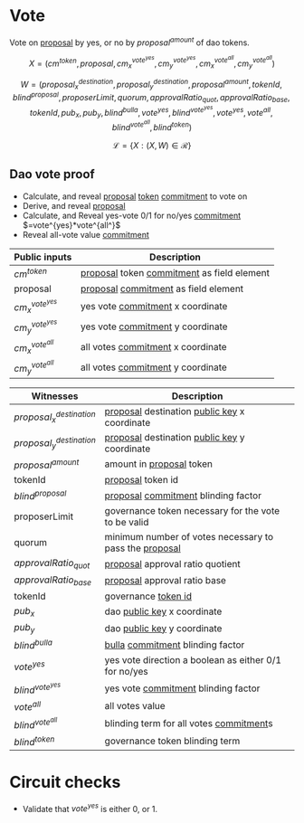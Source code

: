# Vote

Vote on [proposal](proposal.md) by yes, or no by $proposal^{amount}$ of dao tokens.

$$ X = (cm^{token}, proposal, cm^{vote^{yes}}_x, cm^{vote^{yes}}_y, cm^{vote^{all}}_x, cm^{vote^{all}}_y) $$

$$ W = (proposal^{destination}_x, proposal^{destination}_y, proposal^{amount}, tokenId, blind^{proposal}, proposerLimit, quorum, approvalRatio_{quot}, approvalRatio_{base}, tokenId, pub_x, pub_y, blind^{bulla}, vote^{yes}, blind^{vote^{yes}}, vote^{yes}, vote^{all}, blind^{vote^{all}}, blind^{token}) $$

$$ \mathcal{L}= \{X:(X,W)\in \mathcal{R}\} $$

## Dao vote proof

- Calculate, and reveal [proposal](proposal.md) [token](../payment/token_id.md) [commitment](../crypto/commitment.md) to vote on
- Derive, and reveal [proposal](proposal.md)
- Calculate, and  Reveal yes-vote 0/1 for no/yes [commitment](../crypto/commitment.md) $=vote^{yes}*vote^{all^}$
- Reveal all-vote value [commitment](../crypto/commitment.md)


| Public inputs       | Description                                |
|---------------------|--------------------------------------------|
| $cm^{token}$        | [proposal](proposal.md) token [commitment](../crypto/commitment.md) as field element |
| proposal            | [proposal](proposal.md) [commitment](../crypto/commitment.md) as field element       |
| $cm^{vote^{yes}}_x$ |  yes vote [commitment](../crypto/commitment.md) x coordinate            |
| $cm^{vote^{yes}}_y$ | yes vote [commitment](../crypto/commitment.md) y coordinate           |
| $cm^{vote^{all}}_x$ | all votes [commitment](../crypto/commitment.md) x coordinate          |
| $cm^{vote^{all}}_y$ | all votes [commitment](../crypto/commitment.md) y coordinate          |


| Witnesses                  | Description                                            |
|----------------------------|--------------------------------------------------------|
| $proposal^{destination}_x$ | [proposal](proposal.md) destination [public key](../crypto/keypair.md) x coordinate           |
| $proposal^{destination}_y$ | [proposal](proposal.md) destination [public key](../crypto/keypair.md) y coordinate           |
| $proposal^{amount}$        |  amount in [proposal](proposal.md) token                      |
| tokenId                    | [proposal](proposal.md) token id                                      |
| $blind^{proposal}$         | [proposal](proposal.md) [commitment](../crypto/commitment.md) blinding factor                    |
| proposerLimit              | governance token necessary for the vote to be valid    |
| quorum                     | minimum number of votes necessary to pass the [proposal](proposal.md) |
| $approvalRatio_{quot}$     | [proposal](proposal.md) approval ratio quotient                       |
| $approvalRatio_{base}$     | [proposal](proposal.md) approval ratio base                           |
| tokenId                    | governance [token id](../payment/token_id.md)                                    |
| $pub_x$                    | dao [public key](../crypto/keypair.md) x coordinate                            |
| $pub_y$                    | dao [public key](../crypto/keypair.md) y coordinate                            |
| $blind^{bulla}$            | [bulla](bulla.md) [commitment](../crypto/commitment.md) blinding factor                       |
| $vote^{yes}$               | yes vote direction a boolean as either 0/1 for no/yes  |
| $blind^{vote^{yes}}$       | yes vote [commitment](../crypto/commitment.md) blinding factor                    |
| $vote^{all}$               | all votes value                                       |
| $blind^{vote^{all}}$       | blinding term for all votes [commitment](../crypto/commitment.md)s                |
| $blind^{token}$            | governance token blinding term                        |

# Circuit checks

- Validate that $vote^{yes}$ is either 0, or 1.
